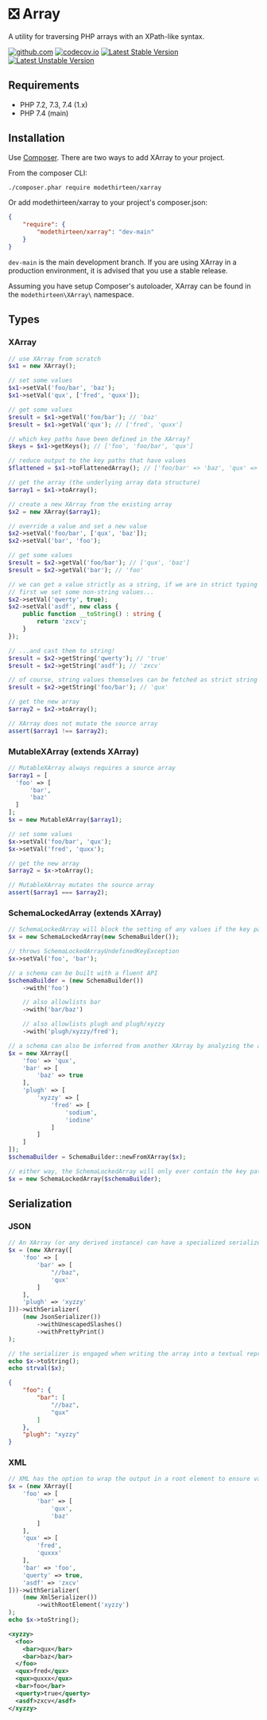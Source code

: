 # ❎ Array

A utility for traversing PHP arrays with an XPath-like syntax.

[![github.com](https://github.com/modethirteen/XArray/workflows/build/badge.svg)](https://github.com/modethirteen/XArray/actions?query=workflow%3Abuild)
[![codecov.io](https://codecov.io/github/modethirteen/XArray/coverage.svg?branch=main)](https://codecov.io/github/modethirteen/XArray?branch=main)
[![Latest Stable Version](https://poser.pugx.org/modethirteen/xarray/version.svg)](https://packagist.org/packages/modethirteen/xarray)
[![Latest Unstable Version](https://poser.pugx.org/modethirteen/xarray/v/unstable)](https://packagist.org/packages/modethirteen/xarray)

## Requirements

* PHP 7.2, 7.3, 7.4 (1.x)
* PHP 7.4 (main)

## Installation

Use [Composer](https://getcomposer.org/). There are two ways to add XArray to your project.

From the composer CLI:

```sh
./composer.phar require modethirteen/xarray
```

Or add modethirteen/xarray to your project's composer.json:

```json
{
    "require": {
        "modethirteen/xarray": "dev-main"
    }
}
```

`dev-main` is the main development branch. If you are using XArray in a production environment, it is advised that you use a stable release.

Assuming you have setup Composer's autoloader, XArray can be found in the `modethirteen\XArray\` namespace.

## Types

### XArray

```php
// use XArray from scratch
$x1 = new XArray();

// set some values
$x1->setVal('foo/bar', 'baz');
$x1->setVal('qux', ['fred', 'quxx']);

// get some values
$result = $x1->getVal('foo/bar'); // 'baz'
$result = $x1->getVal('qux'); // ['fred', 'quxx']

// which key paths have been defined in the XArray?
$keys = $x1->getKeys(); // ['foo', 'foo/bar', 'qux']

// reduce output to the key paths that have values
$flattened = $x1->toFlattenedArray(); // ['foo/bar' => 'baz', 'qux' => ['fred', 'quxx']]

// get the array (the underlying array data structure)
$array1 = $x1->toArray();

// create a new XArray from the existing array
$x2 = new XArray($array1);

// override a value and set a new value
$x2->setVal('foo/bar', ['qux', 'baz']);
$x2->setVal('bar', 'foo');

// get some values
$result = $x2->getVal('foo/bar'); // ['qux', 'baz']
$result = $x2->getVal('bar'); // 'foo'

// we can get a value strictly as a string, if we are in strict typing mode!
// first we set some non-string values...
$x2->setVal('qwerty', true);
$x2->setVal('asdf', new class {
    public function __toString() : string {
        return 'zxcv';
    }
});

// ...and cast them to string!
$result = $x2->getString('qwerty'); // 'true'
$result = $x2->getString('asdf'); // 'zxcv'

// of course, string values themselves can be fetched as strict string types
$result = $x2->getString('foo/bar'); // 'qux'

// get the new array
$array2 = $x2->toArray();

// XArray does not mutate the source array
assert($array1 !== $array2);
```

### MutableXArray (extends XArray)

```php
// MutableXArray always requires a source array
$array1 = [
  'foo' => [
      'bar',
      'baz'
  ]
];
$x = new MutableXArray($array1);

// set some values
$x->setVal('foo/bar', 'qux');
$x->setVal('fred', 'quxx');

// get the new array
$array2 = $x->toArray();

// MutableXArray mutates the source array
assert($array1 === $array2);
```

### SchemaLockedArray (extends XArray)

```php
// SchemaLockedArray will block the setting of any values if the key path is not allowlisted in a schema
$x = new SchemaLockedArray(new SchemaBuilder());

// throws SchemaLockedArrayUndefinedKeyException
$x->setVal('foo', 'bar');

// a schema can be built with a fluent API
$schemaBuilder = (new SchemaBuilder())
    ->with('foo')

    // also allowlists bar
    ->with('bar/baz')

    // also allowlists plugh and plugh/xyzzy
    ->with('plugh/xyzzy/fred');

// a schema can also be inferred from another XArray by analyzing the array's defined key paths
$x = new XArray([
    'foo' => 'qux',
    'bar' => [
        'baz' => true
    ],
    'plugh' => [
        'xyzzy' => [
            'fred' => [
                'sodium',
                'iodine'
            ]
        ]
    ]
]);
$schemaBuilder = SchemaBuilder::newFromXArray($x);

// either way, the SchemaLockedArray will only ever contain the key paths that are defined in the schema
$x = new SchemaLockedArray($schemaBuilder);
```

## Serialization

### JSON

```php
// An XArray (or any derived instance) can have a specialized serializer attached, such as JSON...
$x = (new XArray([
    'foo' => [
        'bar' => [
            "//baz",
            'qux'
        ]
    ],
    'plugh' => 'xyzzy'
]))->withSerializer(
    (new JsonSerializer())
        ->withUnescapedSlashes()
        ->withPrettyPrint()
);

// the serializer is engaged when writing the array into a textual representation
echo $x->toString();
echo strval($x);
```

```json
{
    "foo": {
        "bar": [
            "//baz",
            "qux"
        ]
    },
    "plugh": "xyzzy"
}
```

### XML

```php
// XML has the option to wrap the output in a root element to ensure valid XML schema
$x = (new XArray([
    'foo' => [
        'bar' => [
            'qux',
            'baz'
        ]
    ],
    'qux' => [
        'fred',
        'quxxx'
    ],
    'bar' => 'foo',
    'querty' => true,
    'asdf' => 'zxcv'
]))->withSerializer(
    (new XmlSerializer())
        ->withRootElement('xyzzy')
);
echo $x->toString();
```

```xml
<xyzzy>
  <foo>
    <bar>qux</bar>
    <bar>baz</bar>
  </foo>
  <qux>fred</qux>
  <qux>quxxx</qux>
  <bar>foo</bar>
  <querty>true</querty>
  <asdf>zxcv</asdf>
</xyzzy>
```
